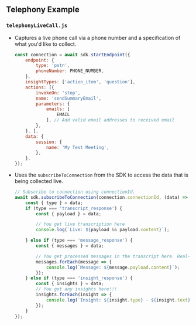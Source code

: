 ## Telephony Example

### `telephonyLiveCall.js`

* Captures a live phone call via a phone number and a specification of what you'd like to collect.

    ```js
    const connection = await sdk.startEndpoint({
        endpoint: {
            type: 'pstn',
            phoneNumber: PHONE_NUMBER,
        },
        insightTypes: ['action_item', 'question'],
        actions: [{
            invokeOn: 'stop',
            name: 'sendSummaryEmail',
            parameters: {
                emails: [
                    EMAIL
                ], // Add valid email addresses to received email
            },
        }, ],
        data: {
            session: {
                name: 'My Test Meeting',
            },
        },
    });
    ```

* Uses the `subscribeToConnection` from the SDK to access the data that is being collected live.
    ```js
    // Subscribe to connection using connectionId.
    await sdk.subscribeToConnection(connection.connectionId, (data) => {
        const { type } = data;
        if (type === 'transcript_response') {
            const { payload } = data;

            // You get live transcription here
            console.log(`Live: ${payload && payload.content}`);

        } else if (type === 'message_response') {
            const { messages } = data;

            // You get processed messages in the transcript here. Real-time but not live.
            messages.forEach(message => {
                console.log(`Message: ${message.payload.content}`);
            });
        } else if (type === 'insight_response') {
            const { insights } = data;
            // You get any insights here!!!
            insights.forEach(insight => {
                console.log(`Insight: ${insight.type} - ${insight.text}`);
            });
        }
    });
    ```